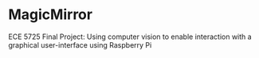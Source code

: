 # MagicMirror
ECE 5725 Final Project: Using computer vision to enable interaction with a graphical user-interface using Raspberry Pi
